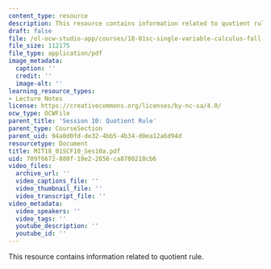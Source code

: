 ```yaml
---
content_type: resource
description: This resource contains information related to quotient rule.
draft: false
file: /ol-ocw-studio-app/courses/18-01sc-single-variable-calculus-fall-2010/709f6672888f18e22656ca8700218cb6_MIT18_01SCF10_Ses10a.pdf
file_size: 112175
file_type: application/pdf
image_metadata:
  caption: ''
  credit: ''
  image-alt: ''
learning_resource_types:
- Lecture Notes
license: https://creativecommons.org/licenses/by-nc-sa/4.0/
ocw_type: OCWFile
parent_title: 'Session 10: Quotient Rule'
parent_type: CourseSection
parent_uid: 94a0d0fd-de32-4bb5-4b34-d0ea12a6d94d
resourcetype: Document
title: MIT18_01SCF10_Ses10a.pdf
uid: 709f6672-888f-18e2-2656-ca8700218cb6
video_files:
  archive_url: ''
  video_captions_file: ''
  video_thumbnail_file: ''
  video_transcript_file: ''
video_metadata:
  video_speakers: ''
  video_tags: ''
  youtube_description: ''
  youtube_id: ''
---
```

This resource contains information related to quotient rule.